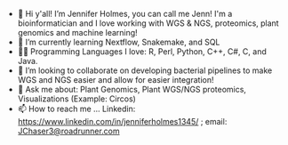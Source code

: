 - 👋 Hi y'all! I’m Jennifer Holmes, you can call me Jenn! I'm a bioinformatician and I love working with WGS & NGS, proteomics, plant genomics and machine learning!
- 🌱 I’m currently learning Nextflow, Snakemake, and SQL
- 👩‍💻 Programming Languages I love: R, Perl, Python, C++, C#, C, and Java. 
- 💞️ I’m looking to collaborate on developing bacterial pipelines to make WGS and NGS easier and allow for easier integration! 
- 🌽 Ask me about: Plant Genomics, Plant WGS/NGS proteomics, Visualizations (Example: Circos)
- 📫 How to reach me ... Linkedin: https://www.linkedin.com/in/jenniferholmes1345/ ; email: JChaser3@roadrunner.com 

<!---
JH36/JH36 is a ✨ special ✨ repository because its `README.md` (this file) appears on your GitHub profile.
You can click the Preview link to take a look at your changes.
--->
